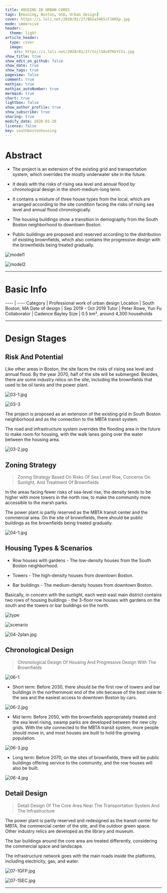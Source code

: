 ```yaml
---
title: HOUSING IN URBAN CORES
tags: [Housing, Boston, GSD, Urban design]
cover: https://i.loli.net/2020/01/27/BGSa34K5cFJ6RXp.jpg
mode: immersive
header:
  theme: light
article_header:
  type: cover
  image:
    src: https://i.loli.net/2020/01/27/tojlS8v9TKkYCVi.jpg
show_title: true
show_edit_on_github: false
show_date: true
show_tags: true
pageview: false
comment: true
mathjax: true
mathjax_autoNumber: true
mermaid: true
chart: true
lightbox: false
show_author_profile: true
show_subscribe: true
sharing: true
modify_date: 2020-01-26
license: false
key: southbostonhousing
---
```


# Abstract

* The project is an extension of the existing grid and transportation system, which overrides the mostly underwater site in the future.

<!--more-->* It deals with the risks of rising sea level and annual flood by chronological design in the short-medium-long term.* It contains a mixture of three house types from the local, which are arranged according to the site condition facing the risks of rising sea level and annual flood chronologically.* The housing buildings show a transition in demography from the South Boston neighborhood to downtown Boston.* Public buildings are proposed and reserved according to the distribution of existing brownfields, which also contains the progressive design with the brownfields being treated gradually.

![model1](https://i.loli.net/2020/01/27/pmjAJcLBrPnqt94.jpg)

![model2](https://i.loli.net/2020/01/27/9sr5hVZQjnIRKTf.jpg)

---

# Basic Info

---- | ----
Category | Professional work of urban design
Location | South Boston, MA
Date of design | Sep 2019 - Oct 2019
Tutor | Peter Rowe, Yun Fu
Collaborator | Cadence Bayley
Size | 0.5 km², around 4,300 households

---

# Design Stages

## Risk And Potential

Like other areas in Boston, the site faces the risks of rising sea level and annual flood. By the year 2070, half of the site will be submerged. Besides, there are some industry relics on the site, including the brownfields that used to be oil tanks and the power plant.![03-1.jpg](https://i.loli.net/2020/01/27/LETVFZaUtKruWoI.jpg)

![03-3](https://i.loli.net/2020/01/27/rwR1FPqUYKlzAfH.jpg)The project is proposed as an extension of the existing grid in South Boston neighborhood and as the connection to the MBTA transit system.
The road and infrastructure system overrides the flooding area in the future to make room for housing, with the walk lanes going over the water between the housing area.

![03-2.jpg](https://i.loli.net/2020/01/27/zj6hOE7dqweXSWt.jpg)

## Zoning Strategy

> Zoning Strategy Based On Risks Of Sea Level Rise, Concerns On Sunlight, And Treatment Of BrownfieldsIn the areas facing fewer risks of sea-level rise, the density tends to be higher with more towers in the north row, to make the community more accessible to the marsh parks.The power plant is partly reserved as the MBTA transit center and the commercial area. On the site of brownfields, there should be public buildings as the brownfields being treated gradually.

![04-1.jpg](https://i.loli.net/2020/01/27/Y4pDTbVSiUwRalt.jpg)

## Housing Types & Scenarios* Row houses with gardens - The low-density houses from the South Boston neighborhood.
* Towers - The high-density houses from downtown Boston.
* Bar buildings - The medium-density houses from downtown Boston.Basically, in concern with the sunlight, each west-east main district contains two rows of housing buildings - the 3-floor row houses with gardens on the south and the towers or bar buildings on the north.

![type](https://i.loli.net/2020/01/27/9wUleI2WVLDG6JE.jpg)

![scenario](https://i.loli.net/2020/01/27/SItmwCLcn7aRQMv.jpg)

![04-2plan.jpg](https://i.loli.net/2020/01/27/Ui1PJWsoFXmv5Qf.jpg)

## Chronological Design

> Chronological Design Of Housing And Progressive Design With The Brownfields

![06-1](https://i.loli.net/2020/01/27/FgPE528AJepN9lj.jpg)

* Short term: Before 2030, there should be the first row of towers and bar buildings in the northernmost end of the site because of the best view to the sea and the easiest access to downtown Boston by cars.![06-2.jpg](https://i.loli.net/2020/01/27/NPd2BXusOWhbARi.jpg)* Mid term: Before 2050, with the brownfields appropriately treated and the sea level rising, swamp parks are developed between the new city grids. With the site connected to the MBTA transit system, more people should move in, and most houses are built to hold the growing population.![06-3.jpg](https://i.loli.net/2020/01/27/x8fKk1IOsZ7B3uX.jpg)* Long term: Before 2070, on the sites of brownfields, there will be public buildings offering service to the community, and the row houses will also be built.

![06-4.jpg](https://i.loli.net/2020/01/27/J12HOvzfUXeAMQi.jpg)

## Detail Design

> Detail Design Of The Core Area Near The Transportation System And The InfrastructureThe power plant is partly reserved and redesigned as the transit center for MBTA, the commercial center of the site, and the outdoor green space. Other industry relics are developed as the library and museum.The bar buildings around the core area are treated differently, considering the commercial space and landscape.The infrastructure network goes with the main roads inside the platforms, including electricity, gas, and water.

![07-1GFP.jpg](https://i.loli.net/2020/01/27/AYJ5jilsoUbw61e.jpg)

![07-1SEC.jpg](https://i.loli.net/2020/01/27/4REuIHWGCXp1Tdg.jpg)

---
